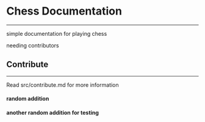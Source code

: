 # Chess Documentation
---
simple documentation for playing chess

needing contributors
## Contribute
---
Read src/contribute.md for more information
#### random addition
#### another random addition for testing
